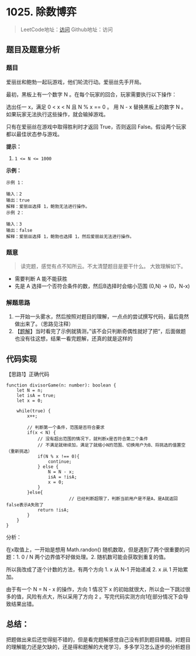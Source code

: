 # 1025. 除数博弈

> LeetCode地址：[访问](https://leetcode-cn.com/problems/divisor-game/) 
Github地址：访问

## 题目及题意分析

### 题目

爱丽丝和鲍勃一起玩游戏，他们轮流行动。爱丽丝先手开局。

最初，黑板上有一个数字 N 。在每个玩家的回合，玩家需要执行以下操作：

选出任一 x，满足 0 < x < N 且 N % x == 0 。
用 N - x 替换黑板上的数字 N 。
如果玩家无法执行这些操作，就会输掉游戏。

只有在爱丽丝在游戏中取得胜利时才返回 True，否则返回 False。假设两个玩家都以最佳状态参与游戏。

**提示：**

1. `1 <= N <= 1000`

**示例：**

```
示例 1：

输入：2
输出：true
解释：爱丽丝选择 1，鲍勃无法进行操作。
示例 2：

输入：3
输出：false
解释：爱丽丝选择 1，鲍勃也选择 1，然后爱丽丝无法进行操作。
```

### 题意

> 读完题，感觉有点不知所云。不太清楚题目是要干什么。
大致理解如下。

- 需要判断 A 能不能获胜
- 先是 A 选择一个否符合条件的数，然后B选择时会缩小范围 (0,N) → (0，N-x)

### 解题思路

1. 一开始一头雾水，然后按照对题目的理解，一点点的尝试撰写代码，最后竟然做出来了。（思路见注释）
2. 【[题解](https://leetcode-cn.com/problems/divisor-game/solution/dong-tai-gui-hua-wei-yun-suan-1xing-dai-ma-chao-99/)】当时看完了示例就猜测，”该不会只判断奇偶性就好了把“，后面做题也没有往这想，结果一看完题解，还真的就是这样的

## 代码实现

【思路1】正确代码

```tsx
function divisorGame(n: number): boolean {
    let N = n;
    let isA = true;
    let x = 0;

    while(true) {
        x++;

        // 判断第一个条件，范围是否符合要求
        if(x < N) {
            // 没有超出范围的情况下，就判断x是否符合第二个条件
            // 不满足就继续加，满足了就缩小N的范围、切换用户为B、将挑选的值置空（重新挑选）
            if(N % x !== 0){
                continue;
            } else {
                N = N - x;
                isA = !isA;
                x = 0;
            }
        }else{
						// 已经判断超限了，判断当前用户是不是A，是A就返回false表示A失败了
            return !isA;
        }
    }
}
```

分析：

在x取值上，一开始是想用 Math.randon() 随机数取，但是遇到了两个很重要的问题：1.  0 / N 两个边界值不好做处理。2. 随机数可能会获取到重复的值。

所以我改成了逐个计数的方法，有两个方向 1.  x 从 N-1 开始递减  2. x 从 1 开始累加。

由于有一个 N = N - x 的操作，方向 1 情况下 x 的初始就很大，所以会一下跳过很多的值，风险有点大，所以采用了方向 2 。写完代码实测方向1在部分情况下会导致结果出错。

## 总结：

把题做出来后还觉得挺不错的，但是看完题解感觉自己没有抓到题目精髓。对题目的理解能力还是欠缺的，还是得和题解的大佬学习，多多学习怎么逐步的分析题目